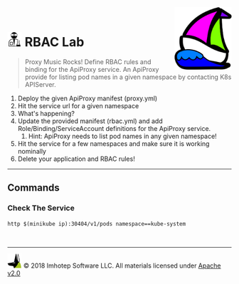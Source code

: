 <img src="../assets/k8sland.png" align="right" width="128" height="auto"/>

<br/>

# <img src="../assets/lab.png" width="32" height="auto"/> RBAC Lab

> Proxy Music Rocks! Define RBAC rules and binding for the ApiProxy service.
> An ApiProxy provide for listing pod names in a given namespace by contacting
> K8s APIServer.

1. Deploy the given ApiProxy manifest (proxy.yml)
1. Hit the service url for a given namespace
1. What's happening?
1. Update the provided manifest (rbac.yml) and add Role/Binding/ServiceAccount
   definitions for the ApiProxy service.
   1. Hint: ApiProxy needs to list pod names in any given namespace!
1. Hit the service for a few namespaces and make sure it is working nominally
1. Delete your application and RBAC rules!

---
## Commands

### Check The Service

  ```shell
  http $(minikube ip):30404/v1/pods namespace==kube-system
  ```

<br/>

---
<img src="../assets/imhotep_logo.png" width="32" height="auto"/> © 2018 Imhotep Software LLC.
All materials licensed under [Apache v2.0](http://www.apache.org/licenses/LICENSE-2.0)
